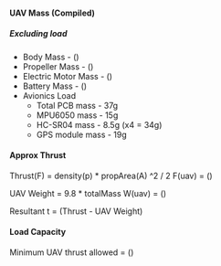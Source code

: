 #### UAV Mass (Compiled)
##### Excluding load

* Body Mass - ()
* Propeller Mass - ()
* Electric Motor Mass - ()
* Battery Mass - ()
* Avionics Load 
    - Total PCB mass - 37g
    - MPU6050 mass - 15g
    - HC-SR04 mass - 8.5g (x4 = 34g)
    - GPS module mass - 19g

#### Approx Thrust 
Thrust(F) = density(p) * propArea(A) ^2 / 2
F(uav) = ()

UAV Weight = 9.8 * totalMass
W(uav) = ()

Resultant t = (Thrust - UAV Weight)

#### Load Capacity 
Minimum UAV thrust allowed = ()
